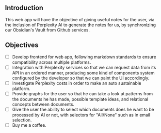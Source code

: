 ## Introduction

This web app will have the objective of giving useful notes for the user, via the inclusion of Perplexity AI to generate the notes for us, by synchronizing our Obsidian's Vault from Github services.

## Objectives

- [ ] Develop frontend for web app, following markdown standards to ensure compatibility across multiple platforms.
- [ ] Integration with Perplexity services so that we can request data from its API in an ordered manner, producing some kind of components system configured by the developer so that we can paint the UI accordingly.
- [ ] Investigate Perplexity costs in order to make an auto sustainable platform.
- [ ] Provide graphs for the user so that he can take a look at patterns from the documents he has made, possible template ideas, and relational concepts between documents.
- [ ] Give the user the ability to select which documents does he want to be processed by AI or not, with selectors for "All/None" such as in email selection.
- [ ] Buy me a coffee.